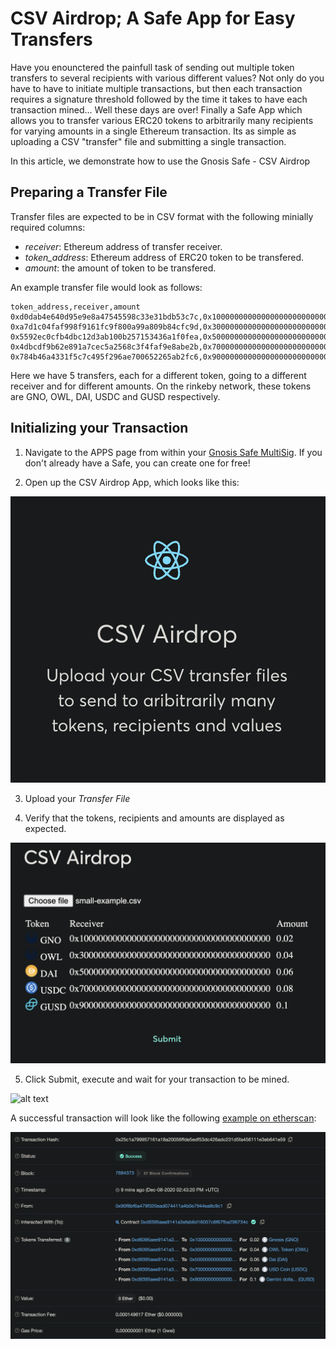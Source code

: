 # CSV Airdrop; A Safe App for Easy Transfers

Have you enounctered the painfull task of sending out multiple token transfers to several recipients with various different values?
Not only do you have to have to initiate multiple transactions, but then each transaction requires a signature threshold followed by the time it takes to have each transaction mined...
Well these days are over!
Finally a Safe App which allows you to transfer various ERC20 tokens to arbitrarily many recipients for varying amounts in a single Ethereum transaction.
Its as simple as uploading a CSV "transfer" file and submitting a single transaction.

In this article, we demonstrate how to use the Gnosis Safe - CSV Airdrop

## Preparing a Transfer File

Transfer files are expected to be in CSV format with the following minially required columns:

- _receiver_: Ethereum address of transfer receiver.
- _token_address_: Ethereum address of ERC20 token to be transfered.
- _amount_: the amount of token to be transfered.

An example transfer file would look as follows:

```
token_address,receiver,amount
0xd0dab4e640d95e9e8a47545598c33e31bdb53c7c,0x1000000000000000000000000000000000000000,0.02
0xa7d1c04faf998f9161fc9f800a99a809b84cfc9d,0x3000000000000000000000000000000000000000,0.04
0x5592ec0cfb4dbc12d3ab100b257153436a1f0fea,0x5000000000000000000000000000000000000000,0.06
0x4dbcdf9b62e891a7cec5a2568c3f4faf9e8abe2b,0x7000000000000000000000000000000000000000,0.08
0x784b46a4331f5c7c495f296ae700652265ab2fc6,0x9000000000000000000000000000000000000000,0.10
```

Here we have 5 transfers, each for a different token, going to a different receiver and for different amounts. On the rinkeby network, these tokens are GNO, OWL, DAI, USDC and GUSD respectively.

## Initializing your Transaction

1. Navigate to the APPS page from within your [Gnosis Safe MultiSig](http://gnosis-safe.io/app). If you don't already have a Safe, you can create one for free!

2. Open up the CSV Airdrop App, which looks like this:

![alt text](./public/tutorial/App-screen.png)

3. Upload your _Transfer File_

4. Verify that the tokens, recipients and amounts are displayed as expected.

![alt text](./public/tutorial/File-uploaded.png)

5. Click Submit, execute and wait for your transaction to be mined.

![alt text](./public/tutorial/Transaction-submit.png)

A successful transaction will look like the following [example on etherscan](https://rinkeby.etherscan.io/tx/0x25c1a799957161a18a20056ffde5edf53dc426adc231d5fa456111e3eb641e59):

![alt text](./public/tutorial/tx-success.png)
